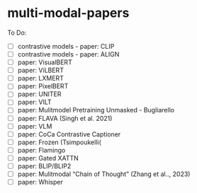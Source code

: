 # multi-modal-papers
To Do:
- [ ]  contrastive models - paper: CLIP
- [ ]  contrastive models - paper: ALIGN
- [ ]  paper: VisualBERT
- [ ]  paper: ViLBERT
- [ ]  paper: LXMERT
- [ ]  paper: PixelBERT
- [ ]  paper: UNITER
- [ ]  paper: VILT
- [ ]  paper: Mulitmodel Pretraining Unmasked - Bugliarello
- [ ]  paper: FLAVA (Singh et al. 2021)
- [ ]  paper: VLM
- [ ]  paper: CoCa Contrastive Captioner
- [ ]  paper: Frozen (Tsimpoukelli(
- [ ]  paper: Flamingo
- [ ]  paper: Gated XATTN
- [ ]  paper: BLIP/BLIP2
- [ ]  paper: Mulitmodal “Chain of Thought” (Zhang et al.., 2023)
- [ ]  paper: Whisper
